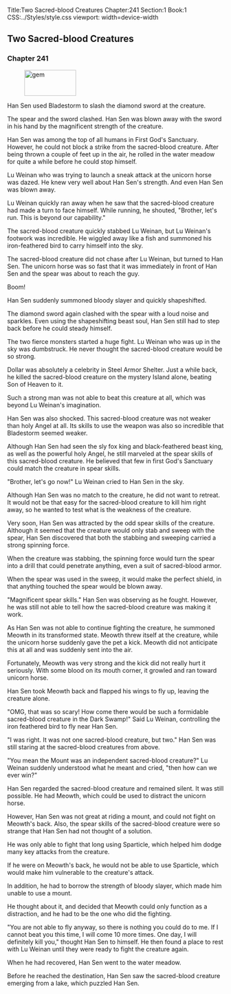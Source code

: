 Title:Two Sacred-blood Creatures 
Chapter:241 
Section:1 
Book:1 
CSS:../Styles/style.css 
viewport: width=device-width
  
## Two Sacred-blood Creatures
### Chapter 241
  
<figure>
	<img src="../Images/gem.gif" alt="gem" id="gem" width="120" height="60" />
</figure>
  

  
Han Sen used Bladestorm to slash the diamond sword at the creature.

The spear and the sword clashed. Han Sen was blown away with the sword in his hand by the magnificent strength of the creature.

Han Sen was among the top of all humans in First God's Sanctuary. However, he could not block a strike from the sacred-blood creature. After being thrown a couple of feet up in the air, he rolled in the water meadow for quite a while before he could stop himself.

Lu Weinan who was trying to launch a sneak attack at the unicorn horse was dazed. He knew very well about Han Sen's strength. And even Han Sen was blown away.

Lu Weinan quickly ran away when he saw that the sacred-blood creature had made a turn to face himself. While running, he shouted, "Brother, let's run. This is beyond our capability."

The sacred-blood creature quickly stabbed Lu Weinan, but Lu Weinan's footwork was incredible. He wiggled away like a fish and summoned his iron-feathered bird to carry himself into the sky.

The sacred-blood creature did not chase after Lu Weinan, but turned to Han Sen. The unicorn horse was so fast that it was immediately in front of Han Sen and the spear was about to reach the guy.

Boom!

Han Sen suddenly summoned bloody slayer and quickly shapeshifted.

The diamond sword again clashed with the spear with a loud noise and sparkles. Even using the shapeshifting beast soul, Han Sen still had to step back before he could steady himself.

The two fierce monsters started a huge fight. Lu Weinan who was up in the sky was dumbstruck. He never thought the sacred-blood creature would be so strong.

Dollar was absolutely a celebrity in Steel Armor Shelter. Just a while back, he killed the sacred-blood creature on the mystery Island alone, beating Son of Heaven to it.

Such a strong man was not able to beat this creature at all, which was beyond Lu Weinan's imagination.

Han Sen was also shocked. This sacred-blood creature was not weaker than holy Angel at all. Its skills to use the weapon was also so incredible that Bladestorm seemed weaker.

Although Han Sen had seen the sly fox king and black-feathered beast king, as well as the powerful holy Angel, he still marveled at the spear skills of this sacred-blood creature. He believed that few in first God's Sanctuary could match the creature in spear skills.

"Brother, let's go now!" Lu Weinan cried to Han Sen in the sky.

Although Han Sen was no match to the creature, he did not want to retreat. It would not be that easy for the sacred-blood creature to kill him right away, so he wanted to test what is the weakness of the creature.

Very soon, Han Sen was attracted by the odd spear skills of the creature. Although it seemed that the creature would only stab and sweep with the spear, Han Sen discovered that both the stabbing and sweeping carried a strong spinning force.

When the creature was stabbing, the spinning force would turn the spear into a drill that could penetrate anything, even a suit of sacred-blood armor.

When the spear was used in the sweep, it would make the perfect shield, in that anything touched the spear would be blown away.

"Magnificent spear skills." Han Sen was observing as he fought. However, he was still not able to tell how the sacred-blood creature was making it work.

As Han Sen was not able to continue fighting the creature, he summoned Meowth in its transformed state. Meowth threw itself at the creature, while the unicorn horse suddenly gave the pet a kick. Meowth did not anticipate this at all and was suddenly sent into the air.

Fortunately, Meowth was very strong and the kick did not really hurt it seriously. With some blood on its mouth corner, it growled and ran toward unicorn horse.

Han Sen took Meowth back and flapped his wings to fly up, leaving the creature alone.

"OMG, that was so scary! How come there would be such a formidable sacred-blood creature in the Dark Swamp!" Said Lu Weinan, controlling the iron feathered bird to fly near Han Sen.

"I was right. It was not one sacred-blood creature, but two." Han Sen was still staring at the sacred-blood creatures from above.

"You mean the Mount was an independent sacred-blood creature?" Lu Weinan suddenly understood what he meant and cried, "then how can we ever win?"

Han Sen regarded the sacred-blood creature and remained silent. It was still possible. He had Meowth, which could be used to distract the unicorn horse.

However, Han Sen was not great at riding a mount, and could not fight on Meowth's back. Also, the spear skills of the sacred-blood creature were so strange that Han Sen had not thought of a solution.

He was only able to fight that long using Sparticle, which helped him dodge many key attacks from the creature.

If he were on Meowth's back, he would not be able to use Sparticle, which would make him vulnerable to the creature's attack.

In addition, he had to borrow the strength of bloody slayer, which made him unable to use a mount.

He thought about it, and decided that Meowth could only function as a distraction, and he had to be the one who did the fighting.

"You are not able to fly anyway, so there is nothing you could do to me. If I cannot beat you this time, I will come 10 more times. One day, I will definitely kill you," thought Han Sen to himself. He then found a place to rest with Lu Weinan until they were ready to fight the creature again.

When he had recovered, Han Sen went to the water meadow.

Before he reached the destination, Han Sen saw the sacred-blood creature emerging from a lake, which puzzled Han Sen.